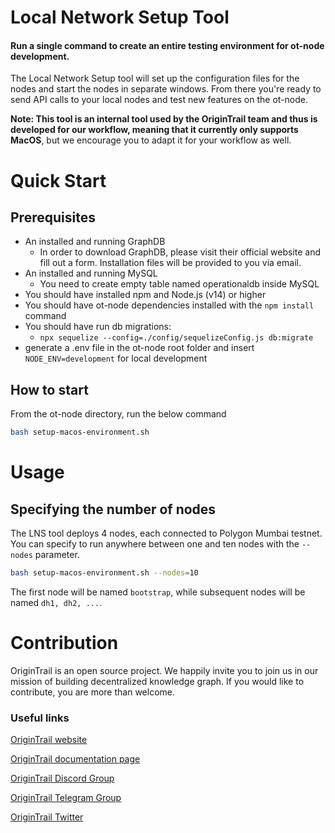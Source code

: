 Local Network Setup Tool
========================

#### Run a single command to create an entire testing environment for ot-node development.

The Local Network Setup tool will  set up the configuration files for the nodes and start the nodes in separate windows.
From there you're ready to send API calls to your local nodes and test new features on the ot-node.

**Note: This tool is an internal tool used by the OriginTrail team and thus is developed for our workflow, meaning that it currently only supports MacOS**, but we encourage you to adapt it for your workflow as well.

Quick Start
===========

## Prerequisites


* An installed and running GraphDB
  * In order to download GraphDB, please visit their official website and fill out a form. Installation files will be provided to you via email.
* An installed and running MySQL 
  * You need to create empty table named operationaldb inside MySQL
* You should have installed npm and Node.js (v14) or higher
* You should have ot-node dependencies installed with the `npm install` command
* You should have run db migrations: 
  * `npx sequelize --config=./config/sequelizeConfig.js db:migrate`
* generate a .env file in the ot-node root folder and insert ` NODE_ENV=development ` for local development


## How to start

From the ot-node directory, run the below command

```bash
bash setup-macos-environment.sh
```

Usage
=====

## Specifying the number of nodes

The LNS tool deploys 4 nodes, each connected to Polygon Mumbai testnet.
You can specify to run anywhere between one and ten nodes with the `--nodes` parameter.

```bash
bash setup-macos-environment.sh --nodes=10
```

The first node will be named `bootstrap`, while subsequent nodes will be named `dh1, dh2, ...`.

Contribution
============

OriginTrail is an open source project. We happily invite you to join us in our mission of building decentralized knowledge graph. If you would like to contribute, you are more than welcome.


### Useful links


[OriginTrail website](https://origintrail.io)

[OriginTrail documentation page](http://docs.origintrail.io)

[OriginTrail Discord Group](https://discordapp.com/invite/FCgYk2S)

[OriginTrail Telegram Group](https://t.me/origintrail)

[OriginTrail Twitter](https://twitter.com/origin_trail)

